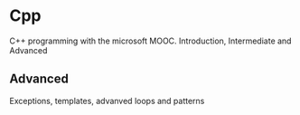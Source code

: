 # Cpp
C++ programming with the microsoft MOOC.
Introduction, Intermediate and Advanced

## Advanced
Exceptions, templates, advanved loops and patterns
